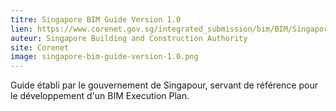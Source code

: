 ```yaml
---
titre: Singapore BIM Guide Version 1.0
lien: https://www.corenet.gov.sg/integrated_submission/bim/BIM/Singapore_BIM_Guide_Version_1.pdf
auteur: Singapore Building and Construction Authority
site: Corenet
image: singapore-bim-guide-version-1.0.png
---
```


Guide établi par le gouvernement de Singapour, servant de référence pour le développement d'un BIM Execution Plan.

